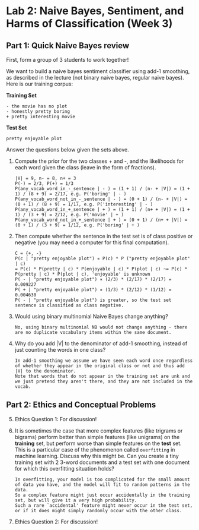 # Lab 2: Naive Bayes, Sentiment, and Harms of Classification (Week 3)

## Part 1: Quick Naive Bayes review

First, form a group of 3 students to work together!

We want to build a naive bayes sentiment classifier using add-1 smoothing, as described in the lecture (not binary naive bayes, regular naive bayes). 
Here is our training corpus:

**Training Set**

  ```
  - the movie has no plot
  - honestly pretty boring    
  + pretty interesting movie 
  ```

**Test Set**

  ```
  pretty enjoyable plot
  ```
    
Answer the questions below given the sets above.

  1. Compute the prior for the two classes + and -, and the likelihoods for each word given the class (leave in the form of fractions).

     ```
     |V| = 9, n- = 8, n+ = 3
     P(-) = 2/3, P(+) = 1/3
     P(any_vocab_word_in_-_sentence | - ) = (1 + 1) / (n- + |V|) = (1 + 1) / (8 + 9) = 2/17, e.g. P('boring' | - )
     P(any_vocab_word_not_in_-_sentence | - ) = (0 + 1) / (n- + |V|) = (0 + 1) / (8 + 9) = 1/17, e.g. P('interesting' | - )
     P(any_vocab_word_in_+_sentence | + ) = (1 + 1) / (n+ + |V|) = (1 + 1) / (3 + 9) = 2/12, e.g. P('movie' | + )
     P(any_vocab_word_not_in_+_sentence | + ) = (0 + 1) / (n+ + |V|) = (0 + 1) / (3 + 9) = 1/12, e.g. P('boring' | + )
     ```

  2. Then compute whether the sentence in the test set is of class positive or negative (you may need a computer for this final computation).

     ```
     C = {+, -}
     P(c | "pretty enjoyable plot") ∝ P(c) * P ("pretty enjoyable plot" | c)
     = P(c) * P(pretty | c) * P(enjoyable | c) * P(plot | c) ~= P(c) * P(pretty | c) * P(plot | c), 'enjoyable' is unknown
     P( - | "pretty enjoyable plot") ∝ (2/3) * (2/17) * (2/17) = 0.009227
     P( + | "pretty enjoyable plot") ∝ (1/3) * (2/12) * (1/12) = 0.004630
     P( - | "pretty enjoyable plot") is greater, so the test set sentence is classified as class negative. 
     ```

  3. Would using binary multinomial Naive Bayes change anything?

     ```
     No, using binary multinomial NB would not change anything - there are no duplicate vocabulary items within the same document. 
     ```

  4. Why do you add |V| to the denominator of add-1 smoothing, instead of just counting the words in one class?

     ```
     In add-1 smoothing we assume we have seen each word once regardless of whether they appear in the original class or not and thus add |V| to the denominator. 
     Note that words that do not appear in the training set are unk and we just pretend they aren't there, and they are not included in the vocab. 
     ```

## Part 2: Ethics and Conceptual Problems

   5. Ethics Question 1: For discussion! 
      
   6. It is sometimes the case that more complex features (like trigrams or bigrams) perform better than simple features (like unigrams) on the **training** set, but perform worse than simple features on the **test** set. 
      This is a particular case of the phenomenon called `overfitting` in machine learning. 
      Discuss why this might be. 
      Can you create a tiny training set with 2 3-word documents and a test set with one document for which this overfitting situation holds?

      ```
      In overfitting, your model is too complicated for the small amount of data you have, and the model will fit to random patterns in the data.
      So a complex feature might just occur accidentally in the training set, but will give it a very high probability.
      Such a rare `accidental' feature might never occur in the test set, or if it does might simply randomly occur with the other class. 
      ```
   
   7. Ethics Question 2: For discussion!
